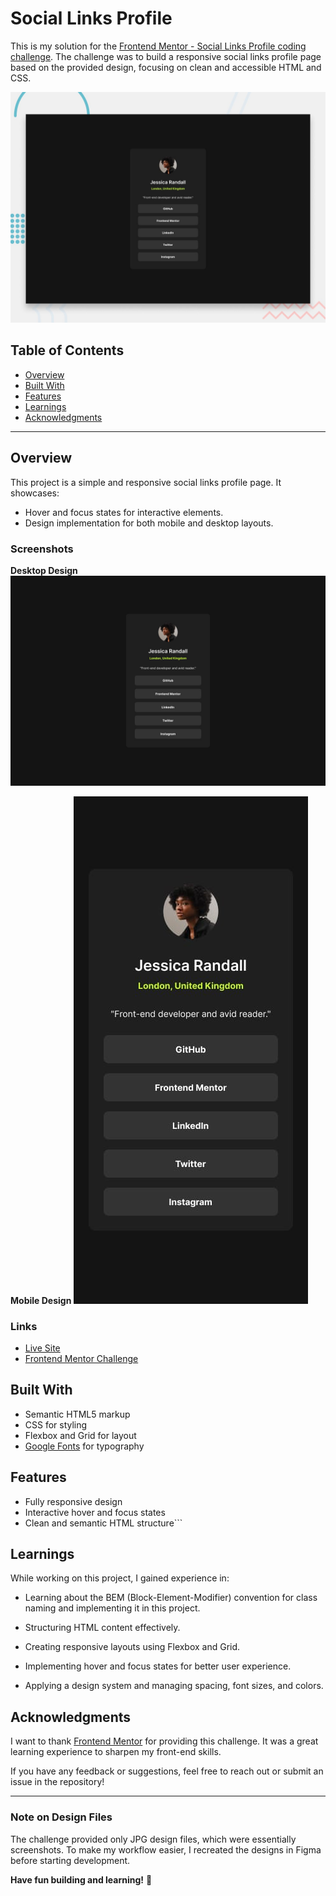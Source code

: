 # Social Links Profile

This is my solution for the [Frontend Mentor - Social Links Profile coding challenge](https://www.frontendmentor.io). The challenge was to build a responsive social links profile page based on the provided design, focusing on clean and accessible HTML and CSS.

![Project Preview](./preview.jpg)

## Table of Contents

- [Overview](#overview)
- [Built With](#built-with)
- [Features](#features)
- [Learnings](#learnings)
- [Acknowledgments](#acknowledgments)

---

## Overview

This project is a simple and responsive social links profile page. It showcases:

- Hover and focus states for interactive elements.
- Design implementation for both mobile and desktop layouts.

### Screenshots

**Desktop Design**
![Desktop Screenshot](./design/destkop-design.jpg)

**Mobile Design**
![Mobile Screenshot](./design/mobile-design.jpg)

### Links

- [Live Site](#) 
- [Frontend Mentor Challenge](https://www.frontendmentor.io/challenges/social-links-profile)

## Built With

- Semantic HTML5 markup
- CSS for styling
- Flexbox and Grid for layout
- [Google Fonts](https://fonts.google.com/) for typography

## Features

- Fully responsive design
- Interactive hover and focus states
- Clean and semantic HTML structure```

## Learnings

While working on this project, I gained experience in:

- Learning about the BEM (Block-Element-Modifier) convention for class naming and implementing it in this project.

- Structuring HTML content effectively.
- Creating responsive layouts using Flexbox and Grid.
- Implementing hover and focus states for better user experience.
- Applying a design system and managing spacing, font sizes, and colors.

## Acknowledgments

I want to thank [Frontend Mentor](https://www.frontendmentor.io) for providing this challenge. It was a great learning experience to sharpen my front-end skills.

If you have any feedback or suggestions, feel free to reach out or submit an issue in the repository!

---

### Note on Design Files

The challenge provided only JPG design files, which were essentially screenshots. To make my workflow easier, I recreated the designs in Figma before starting development.

**Have fun building and learning!** 🚀

